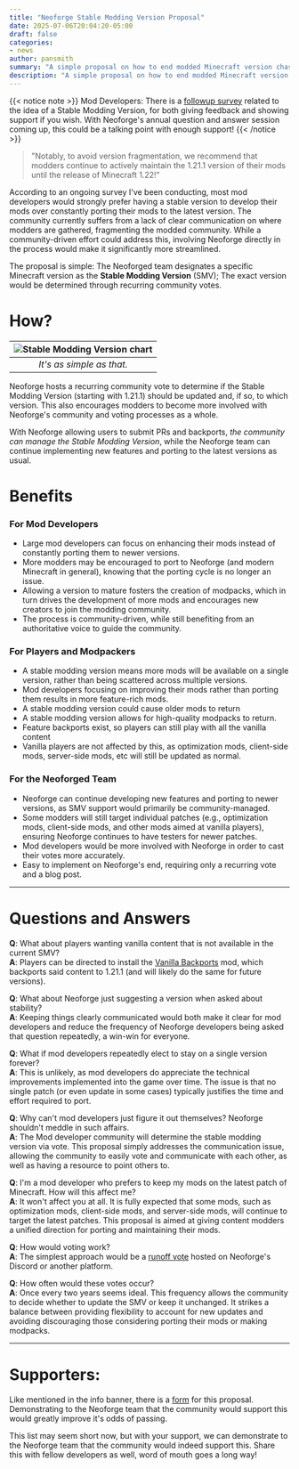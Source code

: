 ```yaml
---
title: "Neoforge Stable Modding Version Proposal"
date: 2025-07-06T20:04:20-05:00
draft: false
categories:
- news
author: pansmith
summary: "A simple proposal on how to end modded Minecraft version chasing with a single step, with neoforge."
description: "A simple proposal on how to end modded Minecraft version chasing with a single step, with neoforge."
---
```


{{< notice note >}}
Mod Developers: There is a [followup survey](https://forms.gle/ec68AdSHvQxVYjcY9) related to the idea of a Stable Modding Version, for both giving feedback and showing support if you wish. With Neoforge's annual question and answer session coming up, this could be a talking point with enough support!
{{< /notice >}}

> "Notably, to avoid version fragmentation, we recommend that modders continue to actively maintain the 1.21.1 version of their mods until the release of Minecraft 1.22!"

According to an ongoing survey I've been conducting, most mod developers would strongly prefer having a stable version to develop their mods over constantly porting their mods to the latest version. The community currently suffers from a lack of clear communication on where modders are gathered, fragmenting the modded community. While a community-driven effort could address this, involving Neoforge directly in the process would make it significantly more streamlined.

The proposal is simple: The Neoforged team designates a specific Minecraft version as the **Stable Modding Version** (SMV); The exact version would be determined through recurring community votes.

# How?
<!-- 1. Host a community vote every 2-3 years on if the SMV should be changed. 
2. Done  -->

| ![Stable Modding Version chart](smv-chart.png) |
|:--:|
| *It's as simple as that.* |

Neoforge hosts a recurring community vote to determine if the Stable Modding Version (starting with 1.21.1) should be updated and, if so, to which version. This also encourages modders to become more involved with Neoforge's community and voting processes as a whole.

With Neoforge allowing users to submit PRs and backports, *the community can manage the Stable Modding Version*, while the Neoforge team can continue implementing new features and porting to the latest versions as usual.

# Benefits 
### For Mod Developers
- Large mod developers can focus on enhancing their mods instead of constantly porting them to newer versions.
- More modders may be encouraged to port to Neoforge (and modern Minecraft in general), knowing that the porting cycle is no longer an issue.
- Allowing a version to mature fosters the creation of modpacks, which in turn drives the development of more mods and encourages new creators to join the modding community.
- The process is community-driven, while still benefiting from an authoritative voice to guide the community.

### For Players and Modpackers
- A stable modding version means more mods will be available on a single version, rather than being scattered across multiple versions.
- Mod developers focusing on improving their mods rather than porting them results in more feature-rich mods.
- A stable modding version could cause older mods to return
- A stable modding version allows for high-quality modpacks to return.
- Feature backports exist, so players can still play with all the vanilla content
- Vanilla players are not affected by this, as optimization mods, client-side mods, server-side mods, etc will still be updated as normal.

### For the Neoforged Team
- Neoforge can continue developing new features and porting to newer versions, as SMV support would primarily be community-managed.
- Some modders will still target individual patches (e.g., optimization mods, client-side mods, and other mods aimed at vanilla players), ensuring Neoforge continues to have testers for newer patches.
- Mod developers would be more involved with Neoforge in order to cast their votes more accurately.
- Easy to implement on Neoforge's end, requiring only a recurring vote and a blog post.

---

# Questions and Answers

**Q**: What about players wanting vanilla content that is not available in the current SMV? \
**A**: Players can be directed to install the [Vanilla Backports](https://www.curseforge.com/minecraft/mc-mods/vanillabackport) mod, which backports said content to 1.21.1 (and will likely do the same for future versions).

**Q**: What about Neoforge just suggesting a version when asked about stability? \
**A**: Keeping things clearly communicated would both make it clear for mod developers and reduce the frequency of Neoforge developers being asked that question repeatedly, a win-win for everyone.

**Q**: What if mod developers repeatedly elect to stay on a single version forever? \
**A**: This is unlikely, as mod developers do appreciate the technical improvements implemented into the game over time. The issue is that no single patch (or even update in some cases) typically justifies the time and effort required to port.

**Q**: Why can't mod developers just figure it out themselves? Neoforge shouldn't meddle in such affairs. \
**A**: The Mod developer community will determine the stable modding version via vote. This proposal simply addresses the communication issue, allowing the community to easily vote and communicate with each other, as well as having a resource to point others to. 
<!-- The last time the community managed to settle on a stable modding version without structured communication was nearly [eight years ago](https://howoldisminecraft1122.today/). -->

**Q**: I'm a mod developer who prefers to keep my mods on the latest patch of Minecraft. How will this affect me? \
**A**: It won't affect you at all. It is fully expected that some mods, such as optimization mods, client-side mods, and server-side mods, will continue to target the latest patches. This proposal is aimed at giving content modders a unified direction for porting and maintaining their mods.

**Q**: How would voting work? \
**A**: The simplest approach would be a [runoff vote](https://en.wikipedia.org/wiki/Runoff_voting) hosted on Neoforge's Discord or another platform.

**Q**: How often would these votes occur? \
**A**: Once every two years seems ideal. This frequency allows the community to decide whether to update the SMV or keep it unchanged. It strikes a balance between providing flexibility to account for new updates and avoiding discouraging those considering porting their mods or making modpacks.

---
# Supporters:
Like mentioned in the info banner, there is a [form](https://forms.gle/ec68AdSHvQxVYjcY9) for this proposal. Demonstrating to the Neoforge team that the community would support this would greatly improve it's odds of passing.

This list may seem short now, but with your support, we can demonstrate to the Neoforge team that the community would indeed support this. Share this with fellow developers as well, word of mouth goes a long way!

<!-- | Users              |  Mods/Modpacks | 
| :---------------- | :------: |
| Samiel Flame       |   Roguelike Adventures and Dungeons Developer |
| Pansmith       |   Monifactory, CABIN, Deep Mob Evolution   |   -->

